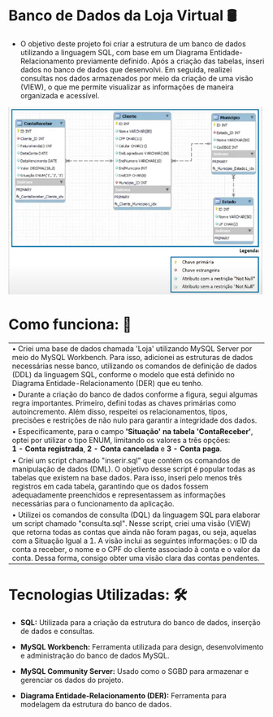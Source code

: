 # Banco de Dados da Loja Virtual 🛢

- O objetivo deste projeto foi criar a estrutura de um banco de dados utilizando a linguagem SQL, com base em um Diagrama Entidade-Relacionamento previamente definido. Após a criação das tabelas, inseri dados no banco de dados que desenvolvi. Em seguida, realizei consultas nos dados armazenados por meio da criação de uma visão (VIEW), o que me permite visualizar as informações de maneira organizada e acessível.

<div>
  <img src="Banco de Dados/DER.png" width="500px">
</div>

# Como funciona: 📌
<table>
  <thead>
    <tbody>
      <tr>
      <td> • Criei uma base de dados chamada 'Loja' utilizando MySQL Server por meio do MySQL Workbench. Para isso, adicionei as estruturas de dados necessárias nesse banco, utilizando os comandos de definição de dados (DDL) da linguagem SQL, conforme o modelo que está definido no Diagrama Entidade-Relacionamento (DER) que eu tenho.</td>
      </tr>
      <tr> 
        <td>• Durante a criação do banco de dados conforme a figura, segui algumas regra importantes. Primeiro, defini todas as chaves primárias como autoincremento. Além disso, respeitei os relacionamentos,   tipos, precisões e restrições de não nulo para garantir a integridade dos dados. </td>
      </tr>
      <tr>
        <td> • Especificamente, para o campo <b>'Situação' na tabela 'ContaReceber'</b>, optei por utilizar o tipo ENUM, limitando os valores a três opções: <br/>  <b>1 - Conta registrada</b>, <b> 2 - Conta cancelada</b> e <b>3 - Conta paga</b>.</td>
      </tr>
      <tr>
        <td> • Criei um script chamado "inserir.sql" que contém os comandos de manipulação de dados (DML). O objetivo desse script é popular todas as tabelas que existem na base dados. Para isso, inseri pelo menos três registros em cada tabela, garantindo que os dados fossem adequadamente preenchidos e representassem as informações necessárias para o funcionamento da aplicação.</td>
      </tr>
      <tr>
        <td> • Utilizei os comandos de consulta (DQL) da linguagem SQL para elaborar um script chamado "consulta.sql". Nesse script, criei uma visão (VIEW) que retorna todas as contas que ainda não foram pagas, ou seja, aquelas com a Situação Igual a 1. A visão inclui as seguintes informações: o ID da conta a receber, o nome e o CPF do cliente associado à conta e o valor da conta. Dessa forma, consigo obter uma visão clara das contas pendentes.</td>
      </tr>
      </tbody>
  </thead>
</table>


# Tecnologias Utilizadas: 🛠️

- <b>SQL:</b> Utilizada para a criação da estrutura do banco de dados, inserção de dados e consultas.
  
- <b>MySQL Workbench:</b> Ferramenta utilizada para design, desenvolvimento e administração do banco de dados MySQL.

- <b>MySQL Community Server:</b> Usado como o SGBD para armazenar e gerenciar os dados do projeto.

- <b>Diagrama Entidade-Relacionamento (DER):</b> Ferramenta para modelagem da estrutura do banco de dados.
